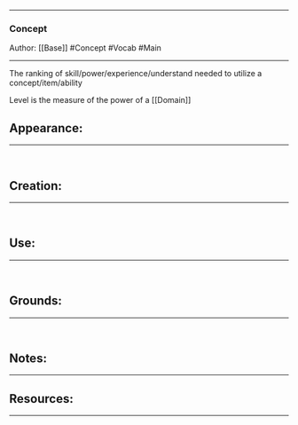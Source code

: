 - - -
### Concept
Author: [[Base]]
#Concept #Vocab #Main
- - - 
The ranking of skill/power/experience/understand needed to utilize a concept/item/ability

Level is the measure of the power of a [[Domain]]

## Appearance:<br>
- - -

<br>

## Creation: <br>
- - -
<br>

## Use:<br>
- - -
<br>

## Grounds:<br>
- - -
<br>

## Notes:<br>
- - - 


## Resources:
- - -
